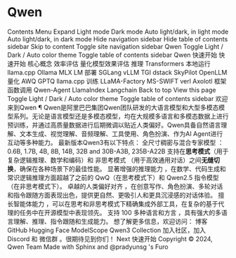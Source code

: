 # Qwen

Contents
Menu
Expand
Light mode
Dark mode
Auto light/dark, in light mode
Auto light/dark, in dark mode
Hide navigation sidebar
Hide table of contents sidebar
Skip to content
Toggle site navigation sidebar
Qwen
Toggle Light / Dark / Auto color theme
Toggle table of contents sidebar
Qwen
快速开始
快速开始
核心概念
效率评估
量化模型效果评估
推理
Transformers
本地运行
llama.cpp
Ollama
MLX LM
部署
SGLang
vLLM
TGI
dstack
SkyPilot
OpenLLM
量化
AWQ
GPTQ
llama.cpp
训练
LLaMA-Factory
MS-SWIFT
verl
Axolotl
框架
函数调用
Qwen-Agent
LlamaIndex
Langchain
Back to top
View this page
Toggle Light / Dark / Auto color theme
Toggle table of contents sidebar
欢迎来到Qwen
¶
Qwen是阿里巴巴集团Qwen团队研发的大语言模型和大型多模态模型系列。无论是语言模型还是多模态模型，均在大规模多语言和多模态数据上进行预训练，并通过高质量数据进行后期微调以贴近人类偏好。Qwen具备自然语言理解、文本生成、视觉理解、音频理解、工具使用、角色扮演、作为AI Agent进行互动等多种能力。
最新版本Qwen3有以下特点：
全尺寸稠密与混合专家模型
：0.6B, 1.7B, 4B, 8B, 14B, 32B and 30B-A3B, 235B-A22B
支持在**思考模式**（用于复杂逻辑推理、数学和编码）和
非思考模式
（用于高效通用对话）之间**无缝切换**，确保在各种场景下的最佳性能。
显著增强的推理能力
，在数学、代码生成和常识逻辑推理方面超越了之前的 QwQ（在思考模式下）和 Qwen2.5 指令模型（在非思考模式下）。
卓越的人类偏好对齐
，在创意写作、角色扮演、多轮对话和指令跟随方面表现出色，提供更自然、更吸引人和更具沉浸感的对话体验。
擅长智能体能力
，可以在思考和非思考模式下精确集成外部工具，在复杂的基于代理的任务中在开源模型中表现领先。
支持 100 多种语言和方言
，具有强大的多语言理解、推理、指令跟随和生成能力。
想了解更多信息，欢迎访问：
博客
GitHub
Hugging Face
ModelScope
Qwen3 Collection
加入社区，加入
Discord
和
微信群
。很期待见到你们！
Next
快速开始
Copyright © 2024, Qwen Team
Made with
Sphinx
and
@pradyunsg
's
Furo